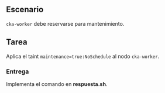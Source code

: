 ## Escenario
`cka-worker` debe reservarse para mantenimiento.

## Tarea
Aplica el taint `maintenance=true:NoSchedule` al nodo `cka-worker`.

### Entrega
Implementa el comando en **respuesta.sh**.
